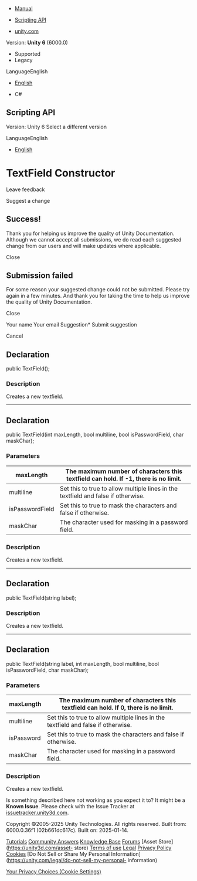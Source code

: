 [ ]()

  * [Manual](../Manual/index.html)
  * [Scripting API](../ScriptReference/index.html)

  * [unity.com](https://unity.com/)

Version: **Unity 6** (6000.0)

  * Supported
  * Legacy

LanguageEnglish

  * [English]()

  * C#

[ ](https://docs.unity3d.com)

## Scripting API

Version: Unity 6 Select a different version

LanguageEnglish

  * [English]()

# TextField Constructor

Leave feedback

Suggest a change

## Success!

Thank you for helping us improve the quality of Unity Documentation. Although
we cannot accept all submissions, we do read each suggested change from our
users and will make updates where applicable.

Close

## Submission failed

For some reason your suggested change could not be submitted. Please <a>try
again</a> in a few minutes. And thank you for taking the time to help us
improve the quality of Unity Documentation.

Close

Your name Your email Suggestion* Submit suggestion

Cancel

[ ]()

## Declaration

public TextField();

### Description

Creates a new textfield.

* * *

## Declaration

public TextField(int maxLength, bool multiline, bool isPasswordField, char
maskChar);

### Parameters

maxLength | The maximum number of characters this textfield can hold. If -1, there is no limit.  
---|---  
multiline | Set this to true to allow multiple lines in the textfield and false if otherwise.  
isPasswordField | Set this to true to mask the characters and false if otherwise.  
maskChar | The character used for masking in a password field.  
  
### Description

Creates a new textfield.

* * *

## Declaration

public TextField(string label);

### Description

Creates a new textfield.

* * *

## Declaration

public TextField(string label, int maxLength, bool multiline, bool
isPasswordField, char maskChar);

### Parameters

maxLength | The maximum number of characters this textfield can hold. If 0, there is no limit.  
---|---  
multiline | Set this to true to allow multiple lines in the textfield and false if otherwise.  
isPassword | Set this to true to mask the characters and false if otherwise.  
maskChar | The character used for masking in a password field.  
  
### Description

Creates a new textfield.

Is something described here not working as you expect it to? It might be a
**Known Issue**. Please check with the Issue Tracker at
[issuetracker.unity3d.com](https://issuetracker.unity3d.com).

Copyright ©2005-2025 Unity Technologies. All rights reserved. Built from:
6000.0.36f1 (02b661dc617c). Built on: 2025-01-14.

[Tutorials](https://unity3d.com/learn) [Community
Answers](https://answers.unity3d.com) [Knowledge
Base](https://support.unity3d.com/hc/en-us)
[Forums](https://forum.unity3d.com) [Asset Store](https://unity3d.com/asset-
store) [Terms of use](https://docs.unity3d.com/Manual/TermsOfUse.html)
[Legal](https://unity.com/legal) [Privacy
Policy](https://unity.com/legal/privacy-policy)
[Cookies](https://unity.com/legal/cookie-policy) [Do Not Sell or Share My
Personal Information](https://unity.com/legal/do-not-sell-my-personal-
information)

[Your Privacy Choices (Cookie Settings)](javascript:void\(0\);)

